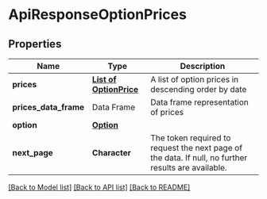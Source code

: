 # ApiResponseOptionPrices

[//]: # (CLASS:IntrinioSDK::ApiResponseOptionPrices)

[//]: # (KIND:object)

## Properties

[//]: # (START_DEFINITION)

Name | Type | Description
------------ | ------------- | -------------
**prices** | [**List of OptionPrice**](OptionPrice.md) | A list of option prices in descending order by date &nbsp;
**prices_data_frame** | Data Frame | Data frame representation of prices
**option** | [**Option**](Option.md) |  &nbsp;
**next_page** | **Character** | The token required to request the next page of the data. If null, no further results are available. &nbsp;

[//]: # (END_DEFINITION)


[//]: # (CONTAINED_CLASS:IntrinioSDK::OptionPrice)


[//]: # (CONTAINED_CLASS:IntrinioSDK::Option)


[[Back to Model list]](../README.md#documentation-for-models) [[Back to API list]](../README.md#documentation-for-api-endpoints) [[Back to README]](../README.md)


